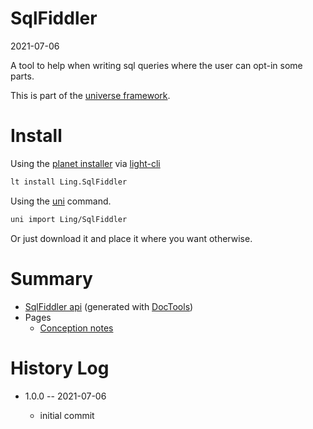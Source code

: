 SqlFiddler
===========
2021-07-06



A tool to help when writing sql queries where the user can opt-in some parts.


This is part of the [universe framework](https://github.com/karayabin/universe-snapshot).


Install
==========

Using the [planet installer](https://github.com/lingtalfi/Light_PlanetInstaller) via [light-cli](https://github.com/lingtalfi/Light_Cli)
```bash
lt install Ling.SqlFiddler
```

Using the [uni](https://github.com/lingtalfi/universe-naive-importer) command.
```bash
uni import Ling/SqlFiddler
```

Or just download it and place it where you want otherwise.






Summary
===========
- [SqlFiddler api](https://github.com/lingtalfi/SqlFiddler/blob/master/doc/api/Ling/SqlFiddler.md) (generated with [DocTools](https://github.com/lingtalfi/DocTools))
- Pages
    - [Conception notes](https://github.com/lingtalfi/SqlFiddler/blob/master/doc/pages/conception-notes.md)






History Log
=============

- 1.0.0 -- 2021-07-06

    - initial commit
